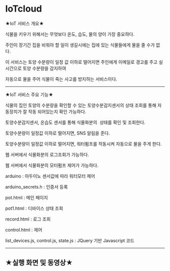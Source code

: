 # IoTcloud

★IoT 서비스  개요★
 
식물을 키우기 위해서는 무엇보다 온도, 습도, 물의 양이 가장 중요하다. 

주인이 장기간 집을 비워야 할 일이 생길시에는 집에 있는 식물들에게 물을 줄 수가 없다.

이 서비스는 토양 수분량이 일정 값 이하로 떨어지면 주인에게 이메일로 경고를 주고 실시간으로 토양 수분량을 감지하여

자동으로 물을 주어 식물이 죽는 사고를 방지하는 서비스이다.  

-------------------------------------------------------------------

★IoT 서비스 주요 기능★

식물의 집인 토양의 수분량을 확인할 수 있는 토양수분감지센서의 상태 조회를 통해 자동장치가 잘 작동 되어있는지 확인 가능하다.

토양수분감지센서, 온습도 센서를 통해 식물화분의  상태를 확인 및 조회한다.

토양수분량이 일정값 이하로 떨어지면, SNS 알림을 준다.

토양수분량이 일정값 이하로 떨어지면, 워터펌프를 작동시켜 자동으로 물을 주게 한다. 

웹 서버에서 식물화분의 로그조회가 가능하다.

웹 서버에서 식물화분의 모터펌프 제어가 가능하다.


arduino : 아두이노 센서값에 따라 워터모터 제어

arduino_secrets.h : 인증서 등록

pot.html : 메인 페이지

pot1.html : 디바이스 상태 조회

record.html : 로그 조회

control.html : 제어

list_devices.js, control.js, state.js : JQuery 기반 Javascript 코드

----------------------------------------------------------------------

★실행 화면 및 동영상★
-----
